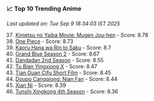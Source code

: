 ### 📈 Top 10 Trending Anime

*Last updated on: Tue Sep  9 18:34:03 IST 2025*

37. [Kimetsu no Yaiba Movie: Mugen Jou-hen](https://myanimelist.net/anime/59192) - Score: 8.78
52. [One Piece](https://myanimelist.net/anime/21) - Score: 8.73
61. [Kaoru Hana wa Rin to Saku](https://myanimelist.net/anime/59845) - Score: 8.7
72. [Grand Blue Season 2](https://myanimelist.net/anime/59986) - Score: 8.67
122. [Dandadan 2nd Season](https://myanimelist.net/anime/60543) - Score: 8.55
159. [Tu Bian Yingxiong X](https://myanimelist.net/anime/53447) - Score: 8.47
178. [Tian Guan Cifu Short Film](https://myanimelist.net/anime/60988) - Score: 8.45
182. [Doupo Cangqiong: Nian Fan](https://myanimelist.net/anime/51039) - Score: 8.44
214. [Xian Ni](https://myanimelist.net/anime/55809) - Score: 8.39
241. [Tunshi Xingkong 4th Season](https://myanimelist.net/anime/56524) - Score: 8.36
